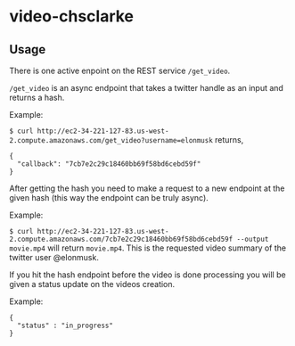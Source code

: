 # video-chsclarke 

## Usage

There is one active enpoint on the REST service `/get_video`.

`/get_video` is an async endpoint that takes a twitter handle as an input and returns a hash.

Example: 

`$ curl http://ec2-34-221-127-83.us-west-2.compute.amazonaws.com/get_video?username=elonmusk` returns, 

```
{
  "callback": "7cb7e2c29c18460bb69f58bd6cebd59f"
}
```

After getting the hash you need to make a request to a new endpoint at the given hash (this way the endpoint can be truly async).

Example:

`$ curl http://ec2-34-221-127-83.us-west-2.compute.amazonaws.com/7cb7e2c29c18460bb69f58bd6cebd59f --output movie.mp4` will return `movie.mp4`. This is the requested video summary of the twitter user @elonmusk.

If you hit the hash endpoint before the video is done processing you will be given a status update on the videos creation.

Example:
```
{
  "status" : "in_progress"
}
```

